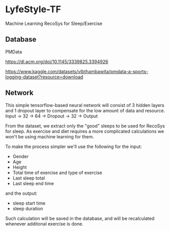 # LyfeStyle-TF
Machine Learning RecoSys for Sleep/Exercise

## Database
PMData

https://dl.acm.org/doi/10.1145/3339825.3394926

https://www.kaggle.com/datasets/vlbthambawita/pmdata-a-sports-logging-dataset?resource=download

## Network
This simple tensorflow-based neural network will consist of 3 hidden layers and 1 dropout layer to compensate for the low amount of data and resource.
Input -> 32 -> 64 -> Dropout -> 32 -> Output

From the dataset, we extract only the "good" sleeps to be used for RecoSys for sleep. As exercise and diet requires a more complicated calculations we won't be using machine learning for them.

To make the process simpler we'll use the following for the input:
- Gender
- Age
- Height
- Total time of exercise and type of exercise
- Last sleep total
- Last sleep end time

and the output:
- sleep start time
- sleep duration

Such calculation will be saved in the database, and will be recalculated whenever additonal exercise is done.
